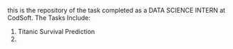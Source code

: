this is the repository of the task completed as a DATA SCIENCE INTERN at CodSoft.
The Tasks Include:
  1. Titanic Survival Prediction
  2. 
